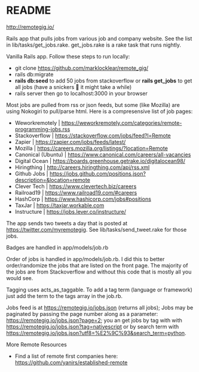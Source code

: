 # README
http://remotegig.io/

Rails app that pulls jobs from various job and company website. See the list in lib/tasks/get_jobs.rake. get_jobs.rake is a rake task that runs nightly.

Vanilla Rails app. Follow these steps to run locally:
* git clone https://github.com/marklocklear/remote_gig/
* rails db:migrate
* **rails db:seed** to add 50 jobs from stackoverflow or **rails get_jobs** to get all jobs (have a snickers 🍫 it might take a while)
* rails server then go to localhost:3000 in your browser

Most jobs are pulled from rss or json feeds, but some (like Mozilla) are using Nokogiri to pull/parse html. Here is a compresensive list of job pages:
* Weworkremotely | https://weworkremotely.com/categories/remote-programming-jobs.rss
* Stackoverflow | https://stackoverflow.com/jobs/feed?l=Remote
* Zapier | https://zapier.com/jobs/feeds/latest/
* Mozilla | https://careers.mozilla.org/listings/?location=Remote
* Canonical (Ubuntu) | https://www.canonical.com/careers/all-vacancies
* Digital Ocean | https://boards.greenhouse.getrake.io/digitalocean98/
* Hiringthing | http://careers.hiringthing.com/api/rss.xml
* Github Jobs | https://jobs.github.com/positions.json?description=&location=remote
* Clever Tech | https://www.clevertech.biz/careers
* Railroad19 | https://www.railroad19.com/#careers
* HashCorp | https://www.hashicorp.com/jobs#positions
* TaxJar | https://taxjar.workable.com
* Instructure | https://jobs.lever.co/instructure/

The app sends two tweets a day that is posted at https://twitter.com/myremotegig. See lib/tasks/send_tweet.rake for those jobs.

Badges are handled in app/models/job.rb

Order of jobs is handled in app/models/job.rb. I did this to better order/randomize the jobs that are listed on the front page. The majority of the jobs are from Stackoverflow and without this code that is mostly all you would see.

Tagging uses acts_as_taggable. To add a tag term (language or framework) just add the term to the tags
array in the job.rb.

Jobs feed is at https://remotegig.io/jobs.json (returns all jobs); Jobs may be paginated by passing the page number along as a parameter: https://remotegig.io/jobs.json?page=2; you an get jobs by tag with with https://remotegig.io/jobs.json?tag=nativescript or by search term with https://remotegig.io/jobs.json?utf8=%E2%9C%93&search_term=python.

More Remote Resources
* Find a list of remote first companies here: https://github.com/yanirs/established-remote

